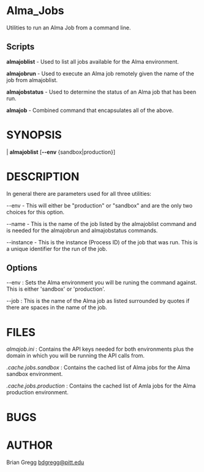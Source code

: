 # Alma_Jobs 

Utilities to run an Alma Job from a command line.

## Scripts
**almajoblist** - Used to list all jobs available for the Alma environment.

**almajobrun** - Used to execute an Alma job remotely given the name of the job from almajoblist.

**almajobstatus** - Used to determine the status of an Alma job that has been run.

**almajob** - Combined command that encapsulates all of the above.

SYNOPSIS
========

| **almajoblist** \[**--env** {sandbox|production}\]


DESCRIPTION
===========

In general there are parameters used for all three utilities:

--env - This will either be "production" or "sandbox" and are the only two choices for this option.

--name - This is the name of the job listed by the almajoblist command and is needed for the almajobrun and almajobstatus commands.

--instance - This is the instance (Process ID) of the job that was run.  This is a unique identifier for the run of the job.

Options
-------

--env
:  Sets the Alma environment you will be runing the command against.  This is either 'sandbox' or 'production'.

--job
:  This is the name of the Alma job as listed surrounded by quotes if there are spaces in the name of the job.


FILES
=====
*almajob.ini*
:  Contains the API keys needed for both environments plus the domain in which you will be running the API calls from.

*.cache.jobs.sandbox*
:  Contains the cached list of Alma jobs for the Alma sandbox environment.

*.cache.jobs.production*
:  Contains the cached list of Amla jobs for the Alma production environment.


BUGS
====



AUTHOR
======
Brian Gregg <bdgregg@pitt.edu>




